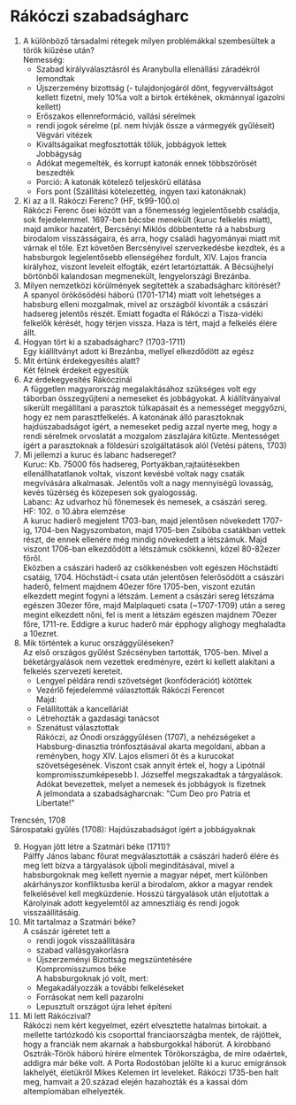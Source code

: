 # Rákóczi szabadságharc  
1. A különböző társadalmi rétegek milyen problémákkal szembesültek a török kiűzése után?    
	Nemesség:    
	- Szabad királyválasztásról és Aranybulla ellenállási záradékról lemondtak    
	- Újszerzemény bizottság (- tulajdonjogáról dönt, fegyverváltságot kellett fizetni, mely 10%a volt a birtok értékének, 	okmánnyal igazolni kellett)    
	- Erőszakos ellenreformáció, vallási sérelmek    
	- rendi jogok sérelme (pl. nem hívják össze a vármegyék gyűléseit)    
	Végvári vitézek    
    - Kiváltságaikat megfosztották tőlük, jobbágyok lettek    
	Jobbágyság    
	- Adókat megemelték, és korrupt katonák ennek többszörösét beszedték    
	- Porció: A katonák kötelező teljeskörű ellátása    
	- Fors pont (Szállítási kötelezettég, ingyen taxi katonáknak)    
2. Ki az a II. Rákóczi Ferenc? (HF, tk99-100.o)    
	Rákóczi Ferenc ősei között van a főnemesség legjelentősebb családja, sok fejedelemmel. 1697-ben bécsbe menekült (kuruc felkelés miatt), majd amikor hazatért, Bercsényi Miklós döbbentette rá a habsburg birodalom visszásságaira, és arra, hogy családi hagyományai miatt mit várnak el tőle. Ezt követően Bercsényivel szervezkedésbe kezdtek, és a habsburgok legjelentősebb ellenségéhez fordult, XIV. Lajos francia királyhoz, viszont leveleit elfogták, ezért letartóztatták. A Bécsújhelyi börtönből kalandosan megmenekült, lengyelországi Brezánba.    
3. Milyen nemzetközi körülmények segítették a szabadságharc kitörését?    
	A spanyol örökösödési háború (1701-1714) miatt volt lehetséges a habsburg elleni mozgalmak, mivel az országból kivonták a császári hadsereg jelentős részét. Emiatt fogadta el Rákóczi a Tisza-vidéki felkelők kérését, hogy térjen vissza. Haza is tért, majd a felkelés élére állt.    
4. Hogyan tört ki a szabadságharc? (1703-1711)    
	Egy kiállítványt adott ki Brezánba, mellyel elkezdődött az egész    
5. Mit értünk érdekegyesítés alatt?    
	Két félnek érdekeit egyesítük    
6. Az érdekegyesítés Rákóczinál    
	A független magyarország megalakításához szükséges volt egy táborban összegyűjteni a nemeseket és jobbágyokat. A kiállítványaival sikerült megállítani a parasztok túlkapásait és a nemességet meggyőzni, hogy ez nem parasztfelkelés. A katonának álló parasztoknak hajdúszabadságot ígért, a nemeseket pedig azzal nyerte meg, hogy a rendi sérelmek orvoslatát a mozgalom zászlajára kitűzte. Mentességet ígért a parasztoknak a földesúri szolgáltatások alól (Vetési pátens, 1703)    
7. Mi jellemzi a kuruc és labanc hadsereget?    
	Kuruc: Kb. 75000 fős hadsereg, Portyákban,rajtaütésekben ellenállhatatlanok voltak, viszont kevésbé voltak nagy csaták megvívására alkalmasak. Jelentős volt a nagy mennyiségű lovasság, kevés tüzérség és közepesen sok gyalogosság.    
	Labanc: Az udvarhoz hű főnemesek és nemesek, a császári sereg.    
HF: 102. o 10.ábra elemzése    
	A kuruc hadierő megjelent 1703-ban, majd jelentősen növekedett 1707-ig, 1704-ben Nagyszombaton, majd 1705-ben Zsibóba csatákban vettek részt, de ennek ellenére még mindig növekedett a létszámuk. Majd viszont 1706-ban elkezdődött a létszámuk csökkenni, közel 80-82ezer főről.    
	Eközben a császári haderő az csökkenésben volt egészen Höchstädti csatáig, 1704. Höchstädt-i csata után jelentősen felerősödött a császári haderő, felment majdnem 40ezer főre 1705-ben, viszont ezután elkezdett megint fogyni a létszám. Lement a császári sereg létszáma egészen 30ezer főre, majd Malplaqueti csata (~1707-1709) után a sereg megint elkezdett nőni, fel is ment a létszám egészen majdnem 70ezer főre, 1711-re. Eddigre a kuruc haderő már épphogy alighogy meghaladta a 10ezret.    
8. Mik történtek a kuruc országgyűléseken?  
	Az első országos gyűlést Szécsényben tartották, 1705-ben. Mivel a béketárgyalások nem vezettek eredményre, ezért ki kellett alakítani a felkelés szervezeti kereteit.   
	- Lengyel példára rendi szövetséget (konföderációt) kötöttek   
	- Vezérlő fejedelemmé választották Rákóczi Ferencet    
	Majd:    
	- Felállították a kancelláriát  
	- Létrehozták a gazdasági tanácsot  
	- Szenátust választottak    
	Rákóczi, az Ónodi országgyűlésen (1707), a nehézségeket a Habsburg-dinasztia trónfosztásával akarta megoldani, abban a reményben, hogy XIV. Lajos elismeri őt és a kurucokat szövetségesének. Viszont csak annyit értek el, hogy a Lipótnál kompromisszumképesebb I. Józseffel megszakadtak a tárgyalások. Adókat bevezettek, melyet a nemesek és jobbágyok is fizetnek  
A jelmondata a szabadságharcnak: "Cum Deo pro Patria et Libertate!"  
  
Trencsén, 1708  
Sárospataki gyűlés (1708): Hajdúszabadságot ígért a jobbágyaknak  
  
9. Hogyan jött létre a Szatmári béke (1711)?  
	Pálffy János labanc főurat megválasztották a császári haderő élére és meg lett bízva a tárgyalások újboli megindításával, mivel a habsburgoknak meg kellett nyernie a magyar népet, mert különben akárhányszor konfliktusba kerül a birodalom, akkor a magyar rendek felkelésével kell megküzdenie. Hosszú tárgyalások után eljutottak a Károlyinak adott kegyelemtől az amnesztiáig és rendi jogok visszaállításáig.    
10. Mit tartalmaz a Szatmári béke?  
	A császár ígéretet tett a   
	- rendi jogok visszaállítására  
	- szabad vallásgyakorlásra  
	- Újszerzeményi Bizottság megszüntetésére  
	Kompromisszumos béke  
	A habsburgoknak jó volt, mert:  
	- Megakadályozzák a további felkeléseket  
	- Forrásokat nem kell pazarolni  
	- Lepusztult országot újra lehet építeni  
11. Mi lett Rákóczival?  
	Rákóczi nem kért kegyelmet, ezért elvesztette hatalmas birtokait. a mellette tartózkodó kis csoporttal franciaországba mentek, de rájöttek, hogy a franciák nem akarnak a habsburgokkal háborút. A kirobbanó Osztrák-Török háború hírére elmentek Törökországba, de mire odaértek, addigra már béke volt. A Porta Rodostóban jelölte ki a kuruc emigránsok lakhelyét, életükről Mikes Kelemen írt leveleket. Rákóczi 1735-ben halt meg, hamvait a 20.század elején hazahozták és a kassai dóm altemplomában elhelyezték.   